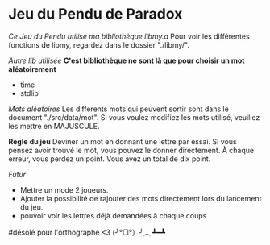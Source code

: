 # Jeu du Pendu de Paradox

*Ce Jeu du Pendu utilise ma bibliothèque libmy.a*
Pour voir les différentes fonctions de libmy,
regardez dans le dossier "./libmy/".

*Autre lib utilisée*
__C'est bibliothèque ne sont là que pour choisir un mot aléatoirement__
- time
- stdlib

*Mots aléatoires*
Les differents mots qui peuvent sortir sont dans le document "./src/data/mot".
Si vous voulez modifiez les mots utilisé, veuillez les mettre en MAJUSCULE.


**Règle du jeu**
Deviner un mot en donnant une lettre par essai.
Si vous pensez avoir trouvé le mot, vous pouvez le donner directement.
À chaque erreur, vous perdez un point.
Vous avez un total de dix point.


*Futur*
- Mettre un mode 2 joueurs.
- Ajouter la possibilité de rajouter des mots directement lors du lancement
du jeu.
- pouvoir voir les lettres déjà demandées à chaque coups

#désolé pour l'orthographe
<3 (╯°□°）╯︵ ┻━┻
